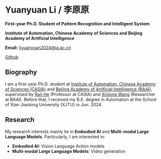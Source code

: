 # Yuanyuan Li / 李原原

**First-year Ph.D. Student of Pattern Recognition and Intelligent System**

**Institute of Automation, Chinese Academy of Sciences and Beijing Academy of Artificial Intelligence**

**Email:** liyuanyuan2024@ia.ac.cn

[Github](https://github.com/Yuanyuan-Lee)

## Biography

I am a first-year Ph.D. student at [Institute of Automation, Chinese Academy of Sciences (CASIA)](http://www.ia.ac.cn/) and [Beijing Academy of Artificial Intelligence (BAAI)](https://www.baai.ac.cn/), supervised by [Ran He](https://people.ucas.ac.cn/~heran) (Professor at CASIA) and [Xinlong Wang](https://www.xloong.wang/) (Researcher at BAAI). Before that, I received my B.E. degree in Automation at the School of Xian Jiaotong University (XJTU) in Jun. 2024.

## Research

My research interests mainly lie in **Embodied AI** and **Multi-modal Large Language Models**. Particularly, I am interested in:

- **Embodied AI:** Vision Language Action models
- **Multi-modal Large Language Models:** Video generation
